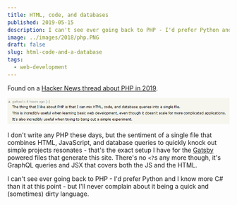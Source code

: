 ```yaml
---
title: HTML, code, and databases
published: 2019-05-15
description: I can't see ever going back to PHP - I'd prefer Python and I know more C# than it at this point - but I'll never complain about it being a quick and (sometimes) dirty language.
image: ../images/2018/php.PNG
draft: false
slug: html-code-and-a-database
tags:
  - web-development
---
```


Found on a [Hacker News thread about PHP in 2019](https://news.ycombinator.com/item?id=19917655).

![php](../images/2018/php.PNG)

I don't write any PHP these days, but the sentiment of a single file that combines HTML, JavaScript, and database queries to quickly knock out simple projects resonates - that's the exact setup I have for the [Gatsby](https://www.gatsbyjs.org/) powered files that generate this site. There's no `<?`s any more though, it's GraphQL queries and JSX that covers both the JS and the HTML.

I can't see ever going back to PHP - I'd prefer Python and I know more C# than it at this point - but I'll never complain about it being a quick and (sometimes) dirty language.
